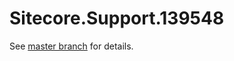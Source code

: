 # Sitecore.Support.139548

See [master branch](https://github.com/sitecoresupport/Sitecore.Support.139548) for details.